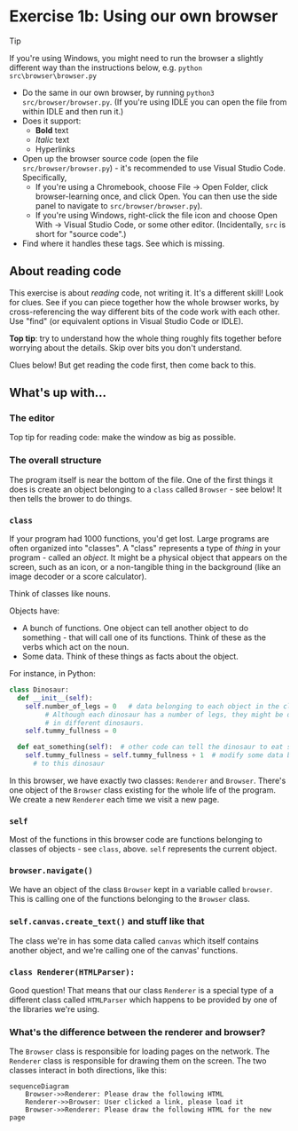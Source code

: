 # Exercise 1b: Using our own browser

> [!TIP]
> If you're using Windows, you might need to run the browser a slightly
> different way than the instructions below, e.g.
> `python src\browser\browser.py`

* Do the same in our own browser, by running `python3 src/browser/browser.py`.
  (If you're using IDLE you can open the file from within IDLE and then run it.)
* Does it support:
  * **Bold** text
  * _Italic_ text
  * Hyperlinks
* Open up the browser source code (open the file `src/browser/browser.py`) -
  it's recommended to use Visual Studio Code. Specifically,
  * If you're using a Chromebook,
    choose File -> Open Folder, click browser-learning once, and click Open. You can then use
    the side panel to navigate to `src/browser/browser.py`).
  * If you're using Windows, right-click the file icon and choose Open With ->
    Visual Studio Code, or some other editor.
  (Incidentally, `src` is short for "source code".)
* Find where it handles these tags. See which is missing.

## About reading code

This exercise is about _reading_ code, not writing it. It's a different skill!
Look for clues. See if you can piece together how the whole browser works,
by cross-referencing the way different bits of the code work with each other.
Use "find" (or equivalent options in Visual Studio Code or IDLE).

**Top tip**: try to understand how the whole thing roughly fits together
before worrying about the details. Skip over bits you don't understand.

Clues below! But get reading the code first, then come back to this.

## What's  up with...

### The editor

Top tip for reading code: make the window as big as possible.

### The overall structure

The program itself is near the bottom of the file. One of the first things
it does is create an object belonging to a `class` called `Browser` - see
below! It then tells the brower to do things.

### `class`

If your program had 1000 functions, you'd get lost. Large programs are
often organized into "classes". A "class" represents a type of _thing_ in
your program - called an _object_. It might be a physical object that appears on
the screen, such as an icon, or a non-tangible thing in the background
(like an image decoder or a score calculator).

Think of classes like nouns.

Objects have:
* A bunch of functions. One object can tell another object to do something -
  that will call one of its functions. Think of these as the verbs which
  act on the noun.
* Some data. Think of these things as facts about the object.

For instance, in Python:

```python
class Dinosaur:
  def __init__(self):
    self.number_of_legs = 0   # data belonging to each object in the class.
         # Although each dinosaur has a number of legs, they might be different
         # in different dinosaurs.
    self.tummy_fullness = 0

  def eat_something(self):  # other code can tell the dinosaur to eat something
    self.tummy_fullness = self.tummy_fullness + 1  # modify some data belonging
      # to this dinosaur
```

In this browser, we have exactly two classes: `Renderer` and `Browser`.
There's one object of the `Browser` class existing for the whole life of the
program. We create a new `Renderer` each time we visit a new page.

### `self`

Most of the functions in this browser code are functions belonging to classes
of objects - see `class`, above. `self` represents the current object.

### `browser.navigate()`

We have an object of the class `Browser` kept in a variable called `browser`.
This is calling one of the functions belonging to the `Browser` class.

### `self.canvas.create_text()` and stuff like that

The class we're in has some data called `canvas` which itself contains
another object, and we're calling one of the canvas' functions.

### `class Renderer(HTMLParser):`

Good question! That means that our class `Renderer` is a special type of
a different class called `HTMLParser` which happens to be provided by one
of the libraries we're using.

### What's the difference between the renderer and browser?

The `Browser` class is responsible for loading pages on the network. The
`Renderer` class is responsible for drawing them on the screen. The two
classes interact in both directions, like this:

```mermaid
sequenceDiagram
    Browser->>Renderer: Please draw the following HTML
    Renderer->>Browser: User clicked a link, please load it
    Browser->>Renderer: Please draw the following HTML for the new page
```
